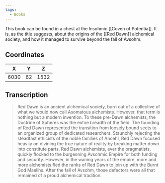 ```yaml
---
tags:
  - Books
---
```


This book can be found in a chest at the Insohmic [[Coven of Potentia]]. It is, as the title suggests, about the origins of the [[Red Dawn]] alchemical society, and how it managed to survive beyond the fall of Avsohm.

## Coordinates
| **X** | **Y** | **Z** |
| :---: | :---: | :---: |
| 6030  |  62   | 1532  |

## Transcription
> Red Dawn is an ancient alchemical society, born out of a collective of what we would now call Asomatous alchemists. However, that term is nothing but a modern invention. To these pre-Dawn alchemists, the Doctrine of Spheres was the entire breadth of the field. The founding of Red Dawn represented the transition from loosely bound sects to an organized group of dedicated researchers. Staunchly rejecting the steadfast ethicists of the noble families of Ancehl, Red Dawn focused heavily on divining the true nature of reality by breaking matter down into constitute parts. Red Dawn alchemists, ever the pragmatists, quickly flocked to the burgeoning Avsohmic Empire for both funding and security. However, in the waning years of the empire, more and more alchemists fled the ranks of Red Dawn to join up with the Burnt God Maelihs. After the fall of Avsohm, those defectors were all that remained of a proud alchemical tradition.
